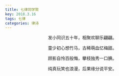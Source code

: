 ```yaml
---
title: 七律同学聚
key: 2018.3.16
tags: 七律
categories: 律诗
---
```


<p align="center">发小同识五十年，相聚欢聊乐翩翩。
</p>
<p align="center">童少初心想竹马，古稀萌血忆梅甜。
</p>
<p align="center">顾影自怜百般悔，攀枝独秀一口腆。
</p>
<p align="center">纯真玩笑也浪漫，后果缘分说平安。
</p>
<p align="center"></br>
</p>
